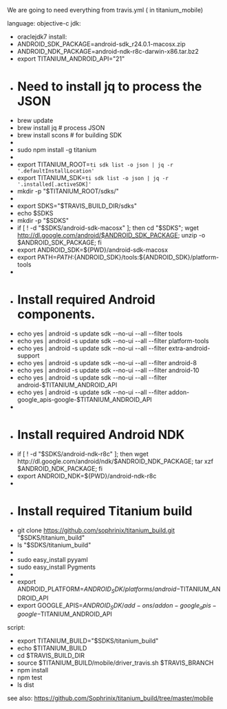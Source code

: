 We are going to need everything from travis.yml ( in titanium_mobile)

language: objective-c
jdk:
  - oraclejdk7
install:
  - ANDROID_SDK_PACKAGE=android-sdk_r24.0.1-macosx.zip
  - ANDROID_NDK_PACKAGE=android-ndk-r8c-darwin-x86.tar.bz2
  - export TITANIUM_ANDROID_API="21"
  - # Need to install jq to process the JSON
  - brew update
  - brew install jq # process JSON 
  - brew install scons # for building SDK
  -
  - sudo npm install -g titanium
  -
  - export TITANIUM_ROOT=`ti sdk list -o json | jq -r '.defaultInstallLocation'`
  - export TITANIUM_SDK=`ti sdk list -o json | jq -r '.installed[.activeSDK]'`
  - mkdir -p "$TITANIUM_ROOT/sdks/"
  - 
  - export SDKS="$TRAVIS_BUILD_DIR/sdks"
  - echo $SDKS
  - mkdir -p "$SDKS" 
  - if [ ! -d "$SDKS/android-sdk-macosx" ]; then cd "$SDKS"; wget http://dl.google.com/android/$ANDROID_SDK_PACKAGE; unzip -o $ANDROID_SDK_PACKAGE; fi
  - export ANDROID_SDK=${PWD}/android-sdk-macosx
  - export PATH=${PATH}:${ANDROID_SDK}/tools:${ANDROID_SDK}/platform-tools
  -
  -   # Install required Android components.
  - echo yes | android -s update sdk --no-ui --all --filter tools
  - echo yes | android -s update sdk --no-ui --all --filter platform-tools
  - echo yes | android -s update sdk --no-ui --all --filter extra-android-support 
  - echo yes | android -s update sdk --no-ui --all --filter android-8
  - echo yes | android -s update sdk --no-ui --all --filter android-10
  - echo yes | android -s update sdk --no-ui --all --filter android-$TITANIUM_ANDROID_API
  - echo yes | android -s update sdk --no-ui --all --filter addon-google_apis-google-$TITANIUM_ANDROID_API
  -
  - # Install required Android NDK
  - if [ ! -d "$SDKS/android-ndk-r8c" ]; then wget http://dl.google.com/android/ndk/$ANDROID_NDK_PACKAGE; tar xzf $ANDROID_NDK_PACKAGE; fi
  - export ANDROID_NDK=${PWD}/android-ndk-r8c
  -
  - # Install required Titanium build
  - git clone https://github.com/sophrinix/titanium_build.git "$SDKS/titanium_build" 
  - ls "$SDKS/titanium_build"
  -
  - sudo easy_install pyyaml
  - sudo easy_install Pygments
  -
  - export ANDROID_PLATFORM=$ANDROID_SDK/platforms/android-$TITANIUM_ANDROID_API
  - export GOOGLE_APIS=$ANDROID_SDK/add-ons/addon-google_apis-google-$TITANIUM_ANDROID_API

script:
  - export TITANIUM_BUILD="$SDKS/titanium_build"
  - echo $TITANIUM_BUILD
  - cd $TRAVIS_BUILD_DIR
  - source $TITANIUM_BUILD/mobile/driver_travis.sh $TRAVIS_BRANCH
  - npm install
  - npm test
  - ls dist



see also: https://github.com/Sophrinix/titanium_build/tree/master/mobile
